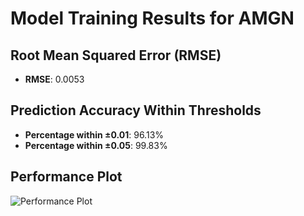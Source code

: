 # Model Training Results for AMGN

## Root Mean Squared Error (RMSE)
- **RMSE**: 0.0053

## Prediction Accuracy Within Thresholds
- **Percentage within ±0.01**: 96.13%
- **Percentage within ±0.05**: 99.83%

## Performance Plot
![Performance Plot](../imgs/AMGN.png)
